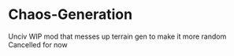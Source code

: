 # Chaos-Generation
Unciv WIP mod that messes up terrain gen to make it more random
Cancelled for now
